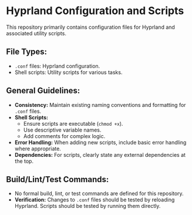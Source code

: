 # Hyprland Configuration and Scripts

This repository primarily contains configuration files for Hyprland and associated utility scripts.

## File Types:
- `.conf` files: Hyprland configuration.
- Shell scripts: Utility scripts for various tasks.

## General Guidelines:
- **Consistency:** Maintain existing naming conventions and formatting for `.conf` files.
- **Shell Scripts:**
    - Ensure scripts are executable (`chmod +x`).
    - Use descriptive variable names.
    - Add comments for complex logic.
- **Error Handling:** When adding new scripts, include basic error handling where appropriate.
- **Dependencies:** For scripts, clearly state any external dependencies at the top.

## Build/Lint/Test Commands:
- No formal build, lint, or test commands are defined for this repository.
- **Verification:** Changes to `.conf` files should be tested by reloading Hyprland. Scripts should be tested by running them directly.